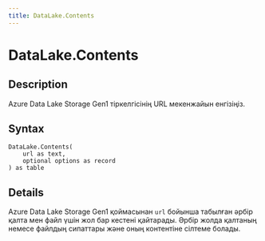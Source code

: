 ```yaml
---
title: DataLake.Contents
---
```


# DataLake.Contents


## Description

Azure Data Lake Storage Gen1 тіркелгісінің URL мекенжайын енгізіңіз.


## Syntax

```powerquery
DataLake.Contents(
    url as text,
    optional options as record
) as table
```


## Details

Azure Data Lake Storage Gen1 қоймасынан <code>url</code> бойынша табылған әрбір қалта мен файл үшін жол бар кестені қайтарады. Әрбір жолда қалтаның немесе файлдың сипаттары және оның контентіне сілтеме болады.


